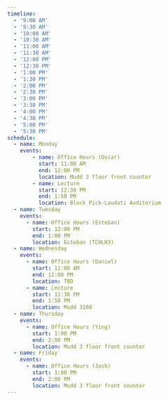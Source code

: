 ```yaml
---
timeline:
  - '9:00 AM'
  - '9:30 AM'
  - '10:00 AM'
  - '10:30 AM'
  - '11:00 AM'
  - '11:30 AM'
  - '12:00 PM'
  - '12:30 PM'
  - '1:00 PM'
  - '1:30 PM'
  - '2:00 PM'
  - '2:30 PM'
  - '3:00 PM'
  - '3:30 PM'
  - '4:00 PM'
  - '4:30 PM'
  - '5:00 PM'
  - '5:30 PM'
schedule:
  - name: Monday
    events:
        - name: Office Hours (Oscar)
          start: 11:00 AM
          end: 12:00 PM
          location: Mudd 3 floor front counter
        - name: Lecture
          start: 12:30 PM
          end: 1:50 PM
          location: Block Pick-Laudati Auditorium
  - name: Tuesday
    events:
      - name: Office Hours (Esteban)
        start: 12:00 PM
        end: 1:00 PM
        location: Esteban (TCHLR3)
  - name: Wednesday
    events:
      - name: Office Hours (Daniel)
        start: 11:00 AM
        end: 12:00 PM
        location: TBD
      - name: Lecture
        start: 12:30 PM
        end: 1:50 PM
        location: Mudd 3108
  - name: Thursday
    events:
      - name: Office Hours (Ying)
        start: 1:00 PM
        end: 2:00 PM
        location: Mudd 3 floor front counter
  - name: Friday
    events:
      - name: Office Hours (Josh)
        start: 1:00 PM
        end: 2:00 PM
        location: Mudd 3 floor front counter
---
```

